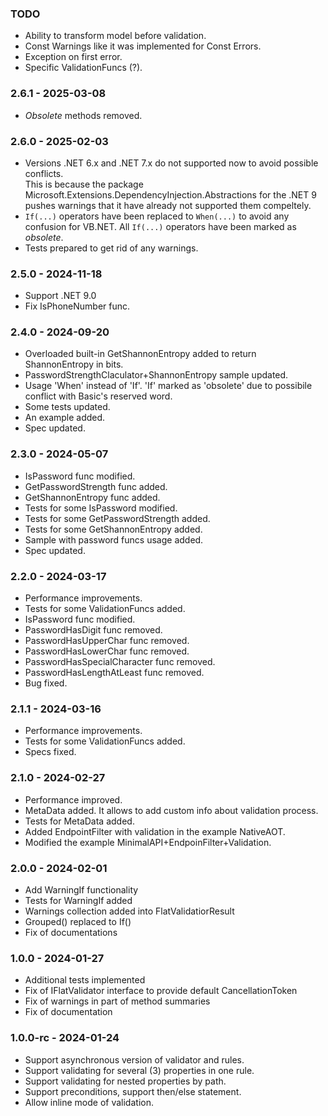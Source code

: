 ﻿### TODO
- Ability to transform model before validation.
- Const Warnings like it was implemented for Const Errors.
- Exception on first error.
- Specific ValidationFuncs (?).

### 2.6.1 - 2025-03-08
- _Obsolete_ methods removed.

### 2.6.0 - 2025-02-03

- Versions .NET 6.x and .NET 7.x do not supported now to avoid possible conflicts. \
This is because the package Microsoft.Extensions.DependencyInjection.Abstractions for the .NET 9 pushes warnings that it have already not supported them compeltely.
- `If(...)` operators have been replaced to `When(...)` to avoid any confusion for VB.NET. All `If(...)` operators have been marked as _obsolete_.
- Tests prepared to get rid of any warnings.

### 2.5.0 - 2024-11-18

- Support .NET 9.0
- Fix IsPhoneNumber func.

### 2.4.0 - 2024-09-20

- Overloaded built-in GetShannonEntropy added to return ShannonEntropy in bits.
- PasswordStrengthClaculator+ShannonEntropy sample updated.
- Usage 'When' instead of 'If'. 'If' marked as 'obsolete' due to possibile conflict with Basic's reserved word.
- Some tests updated.
- An example added.
- Spec updated.
 
### 2.3.0 - 2024-05-07

- IsPassword func modified.
- GetPasswordStrength func added.
- GetShannonEntropy func added.
- Tests for some IsPassword modified.
- Tests for some GetPasswordStrength added.
- Tests for some GetShannonEntropy added.
- Sample with password funcs usage added.
- Spec updated.

### 2.2.0 - 2024-03-17

- Performance improvements.
- Tests for some ValidationFuncs added.
- IsPassword func modified.
- PasswordHasDigit func removed.
- PasswordHasUpperChar func removed.
- PasswordHasLowerChar func removed.
- PasswordHasSpecialCharacter func removed.
- PasswordHasLengthAtLeast func removed.
- Bug fixed.


### 2.1.1 - 2024-03-16

- Performance improvements.
- Tests for some ValidationFuncs added.
- Specs fixed.


### 2.1.0 - 2024-02-27

- Performance improved.
- MetaData added. It allows to add custom info about validation process.
- Tests for MetaData added.
- Added EndpointFilter with validation in the example NativeAOT.
- Modified the example MinimalAPI+EndpoinFilter+Validation.


### 2.0.0 - 2024-02-01

- Add WarningIf functionality
- Tests for WarningIf added
- Warnings collection added into FlatValidatiorResult
- Grouped() replaced to If()
- Fix of documentations


### 1.0.0 - 2024-01-27

- Additional tests implemented 
- Fix of IFlatValidator interface to provide default CancellationToken
- Fix of warnings in part of method summaries
- Fix of documentation


### 1.0.0-rc - 2024-01-24

- Support asynchronous version of validator and rules.
- Support validating for several (3) properties in one rule.
- Support validating for nested properties by path.
- Support preconditions, support then/else statement.
- Allow inline mode of validation.
